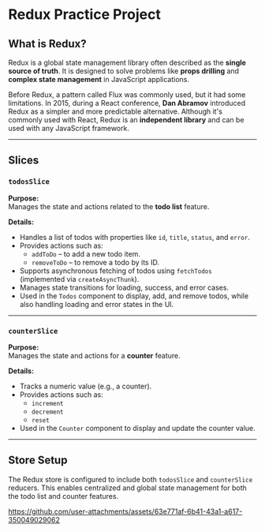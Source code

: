 # Redux Practice Project

## What is Redux?

Redux is a global state management library often described as the **single source of truth**. It is designed to solve problems like **props drilling** and **complex state management** in JavaScript applications.

Before Redux, a pattern called Flux was commonly used, but it had some limitations. In 2015, during a React conference, **Dan Abramov** introduced Redux as a simpler and more predictable alternative. Although it's commonly used with React, Redux is an **independent library** and can be used with any JavaScript framework.

---

## Slices

### `todosSlice`

**Purpose:**  
Manages the state and actions related to the **todo list** feature.

**Details:**
- Handles a list of todos with properties like `id`, `title`, `status`, and `error`.
- Provides actions such as:
  - `addToDo` – to add a new todo item.
  - `removeToDo` – to remove a todo by its ID.
- Supports asynchronous fetching of todos using `fetchTodos` (implemented via `createAsyncThunk`).
- Manages state transitions for loading, success, and error cases.
- Used in the `Todos` component to display, add, and remove todos, while also handling loading and error states in the UI.

---

### `counterSlice`

**Purpose:**  
Manages the state and actions for a **counter** feature.

**Details:**
- Tracks a numeric value (e.g., a counter).
- Provides actions such as:
  - `increment`
  - `decrement`
  - `reset`
- Used in the `Counter` component to display and update the counter value.

---

## Store Setup

The Redux store is configured to include both `todosSlice` and `counterSlice` reducers. This enables centralized and global state management for both the todo list and counter features.



https://github.com/user-attachments/assets/63e771af-6b41-43a1-a617-350049029062


